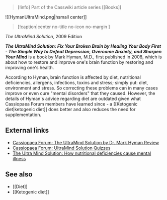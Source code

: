 > [!info] Part of the Casswiki article series [[Books]]

![[HymanUltraMind.png|hsmall center]]
> [!caption|center no-title no-icon no-margin ]
> 
_The UltraMind Solution_, 2009 Edition

_**The UltraMind Solution: Fix Your Broken Brain by Healing Your Body First - The Simple Way to Defeat Depression, Overcome Anxiety, and Sharpen Your Mind**_ is a book by Mark Hyman, M.D., first published in 2008, which is about how to restore and improve one's brain function by restoring and improving one's health.

According to Hyman, brain function is affected by diet, nutritional deficiencies, allergens, infections, toxins and stress; simply put: diet, environment and stress. So correcting these problems can in many cases improve or even cure "mental disorders" that they caused. However, the details of Hyman's advice regarding diet are outdated given what Cassiopaea Forum members have learned since - a [[Ketogenic diet|ketogenic diet]] does better and also reduces the need for supplementation.

External links
--------------

*   [Cassiopaea Forum: The UltraMind Solution by Dr. Mark Hyman Review](https://cassiopaea.org/forum/index.php/topic,22375.0.html)
*   [Cassiopaea Forum: UltraMind Solution Quizzes](https://cassiopaea.org/forum/index.php/topic,11672.0.html)
*   [The Ultra Mind Solution: How nutritional deficiencies cause mental illness](http://www.sott.net/article/306332-The-Ultra-Mind-Solution-How-nutritional-deficiencies-cause-mental-illness)

See also
--------

*   [[Diet]]
*   [[Ketogenic diet]]